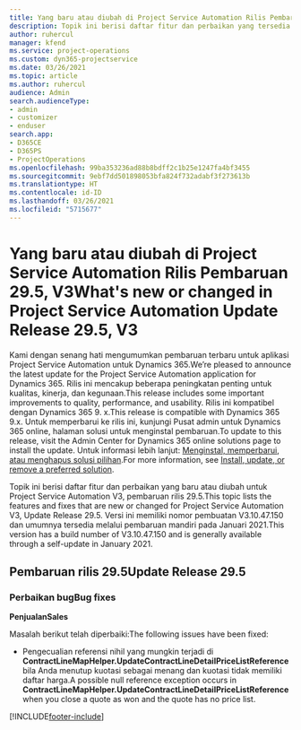 ```yaml
---
title: Yang baru atau diubah di Project Service Automation Rilis Pembaruan 29.5, Hotfix, V3
description: Topik ini berisi daftar fitur dan perbaikan yang tersedia di Hotfix Project Service Automation V3, pembaruan rilis 29.5, V3.
author: ruhercul
manager: kfend
ms.service: project-operations
ms.custom: dyn365-projectservice
ms.date: 03/26/2021
ms.topic: article
ms.author: ruhercul
audience: Admin
search.audienceType:
- admin
- customizer
- enduser
search.app:
- D365CE
- D365PS
- ProjectOperations
ms.openlocfilehash: 99ba353236ad88b8bdff2c1b25e1247fa4bf3455
ms.sourcegitcommit: 9ebf7dd501898053bfa824f732adabf3f273613b
ms.translationtype: HT
ms.contentlocale: id-ID
ms.lasthandoff: 03/26/2021
ms.locfileid: "5715677"
---
```

# <a name="whats-new-or-changed-in-project-service-automation-update-release-295-v3"></a><span data-ttu-id="35e30-103">Yang baru atau diubah di Project Service Automation Rilis Pembaruan 29.5, V3</span><span class="sxs-lookup"><span data-stu-id="35e30-103">What's new or changed in Project Service Automation Update Release 29.5, V3</span></span>

<span data-ttu-id="35e30-104">Kami dengan senang hati mengumumkan pembaruan terbaru untuk aplikasi Project Service Automation untuk Dynamics 365.</span><span class="sxs-lookup"><span data-stu-id="35e30-104">We’re pleased to announce the latest update for the Project Service Automation application for Dynamics 365.</span></span> <span data-ttu-id="35e30-105">Rilis ini mencakup beberapa peningkatan penting untuk kualitas, kinerja, dan kegunaan.</span><span class="sxs-lookup"><span data-stu-id="35e30-105">This release includes some important improvements to quality, performance, and usability.</span></span> <span data-ttu-id="35e30-106">Rilis ini kompatibel dengan Dynamics 365 9. x.</span><span class="sxs-lookup"><span data-stu-id="35e30-106">This release is compatible with Dynamics 365 9.x.</span></span> <span data-ttu-id="35e30-107">Untuk memperbarui ke rilis ini, kunjungi Pusat admin untuk Dynamics 365 online, halaman solusi untuk menginstal pembaruan.</span><span class="sxs-lookup"><span data-stu-id="35e30-107">To update to this release, visit the Admin Center for Dynamics 365 online solutions page to install the update.</span></span> <span data-ttu-id="35e30-108">Untuk informasi lebih lanjut: [Menginstal, memperbarui, atau menghapus solusi pilihan](https://docs.microsoft.com/power-platform/admin/install-remove-preferred-solution).</span><span class="sxs-lookup"><span data-stu-id="35e30-108">For more information, see [Install, update, or remove a preferred solution](https://docs.microsoft.com/power-platform/admin/install-remove-preferred-solution).</span></span>

<span data-ttu-id="35e30-109">Topik ini berisi daftar fitur dan perbaikan yang baru atau diubah untuk Project Service Automation V3, pembaruan rilis 29.5.</span><span class="sxs-lookup"><span data-stu-id="35e30-109">This topic lists the features and fixes that are new or changed for Project Service Automation V3, Update Release 29.5.</span></span> <span data-ttu-id="35e30-110">Versi ini memiliki nomor pembuatan V3.10.47.150 dan umumnya tersedia melalui pembaruan mandiri pada Januari 2021.</span><span class="sxs-lookup"><span data-stu-id="35e30-110">This version has a build number of V3.10.47.150 and is generally available through a self-update in January 2021.</span></span>

## <a name="update-release-295"></a><span data-ttu-id="35e30-111">Pembaruan rilis 29.5</span><span class="sxs-lookup"><span data-stu-id="35e30-111">Update Release 29.5</span></span>

### <a name="bug-fixes"></a><span data-ttu-id="35e30-112">Perbaikan bug</span><span class="sxs-lookup"><span data-stu-id="35e30-112">Bug fixes</span></span>


<span data-ttu-id="35e30-113">**Penjualan**</span><span class="sxs-lookup"><span data-stu-id="35e30-113">**Sales**</span></span>

<span data-ttu-id="35e30-114">Masalah berikut telah diperbaiki:</span><span class="sxs-lookup"><span data-stu-id="35e30-114">The following issues have been fixed:</span></span>

- <span data-ttu-id="35e30-115">Pengecualian referensi nihil yang mungkin terjadi di **ContractLineMapHelper.UpdateContractLineDetailPriceListReference** bila Anda menutup kuotasi sebagai menang dan kuotasi tidak memiliki daftar harga.</span><span class="sxs-lookup"><span data-stu-id="35e30-115">A possible null reference exception occurs in **ContractLineMapHelper.UpdateContractLineDetailPriceListReference** when you close a quote as won and the quote has no price list.</span></span>


[!INCLUDE[footer-include](../includes/footer-banner.md)]
